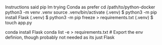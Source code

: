 

Instructions said pip Im trying Conda as prefer
cd /path/to/python-docker
python3 -m venv .venv
source .venv/bin/activate
(.venv) $ python3 -m pip install Flask
(.venv) $ python3 -m pip freeze > requirements.txt
(.venv) $ touch app.py

conda install Flask
conda list -e > requirements.txt # Export the env definion, though probably not needed as its just Flask

